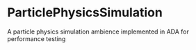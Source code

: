 # ParticlePhysicsSimulation
A particle physics simulation ambience implemented in ADA for performance testing

